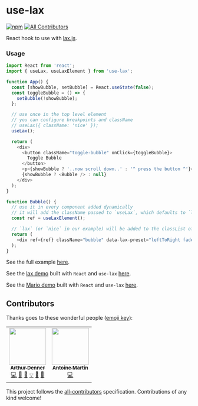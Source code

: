 # use-lax

[![npm](https://img.shields.io/npm/v/use-lax.svg)](https://www.npmjs.org/package/use-lax)
[![All Contributors](https://img.shields.io/badge/all_contributors-2-orange.svg)](#contributors)

React hook to use with [lax.js](https://github.com/alexfoxy/lax.js).

### Usage

```javascript
import React from 'react';
import { useLax, useLaxElement } from 'use-lax';

function App() {
  const [showBubble, setBubble] = React.useState(false);
  const toggleBubble = () => {
    setBubble(!showBubble);
  };

  // use once in the top level element
  // you can configure breakpoints and className
  // useLax({ className: 'nice' });
  useLax();

  return (
    <div>
      <button className="toggle-bubble" onClick={toggleBubble}>
        Toggle Bubble
      </button>
      <p>{showBubble ? '..now scroll down..' : '^ press the button ^'}</p>
      {showBubble ? <Bubble /> : null}
    </div>
  );
}

function Bubble() {
  // use it in every component added dynamically
  // it will add the className passed to `useLax`, which defaults to `lax`
  const ref = useLaxElement();

  // `lax` (or `nice` in our example) will be added to the classList of the element
  return (
    <div ref={ref} className="bubble" data-lax-preset="leftToRight fadeInOut" />
  );
}
```

See the full example [here](https://codesandbox.io/s/q9882qjxzq).

See the [lax demo](https://alexfox.dev/lax.js/) built with `React` and `use-lax` [here](https://codesandbox.io/s/039krok5ml).

See the [Mario demo](https://alexfox.dev/lax.js/sprite.html) built with `React` and `use-lax` [here](https://codesandbox.io/s/r48kz0okrm).

## Contributors

Thanks goes to these wonderful people ([emoji key](https://allcontributors.org/docs/en/emoji-key)):

<!-- ALL-CONTRIBUTORS-LIST:START - Do not remove or modify this section -->
<!-- prettier-ignore-start -->
<!-- markdownlint-disable -->
<table>
  <tr>
    <td align="center"><a href="https://github.com/arthurdenner"><img src="https://avatars0.githubusercontent.com/u/13774309?v=4" width="100px;" alt=""/><br /><sub><b>Arthur Denner</b></sub></a><br /><a href="https://github.com/arthurdenner/use-lax/commits?author=arthurdenner" title="Code">💻</a> <a href="#design-arthurdenner" title="Design">🎨</a> <a href="https://github.com/arthurdenner/use-lax/commits?author=arthurdenner" title="Documentation">📖</a> <a href="#example-arthurdenner" title="Examples">💡</a> <a href="#ideas-arthurdenner" title="Ideas, Planning, & Feedback">🤔</a> <a href="#maintenance-arthurdenner" title="Maintenance">🚧</a></td>
    <td align="center"><a href="https://github.com/Sirk"><img src="https://avatars0.githubusercontent.com/u/1640743?v=4" width="100px;" alt=""/><br /><sub><b>Antoine Martin</b></sub></a><br /><a href="https://github.com/arthurdenner/use-lax/commits?author=Sirk" title="Code">💻</a></td>
  </tr>
</table>

<!-- markdownlint-enable -->
<!-- prettier-ignore-end -->

<!-- ALL-CONTRIBUTORS-LIST:END -->

This project follows the [all-contributors](https://github.com/all-contributors/all-contributors) specification. Contributions of any kind welcome!
